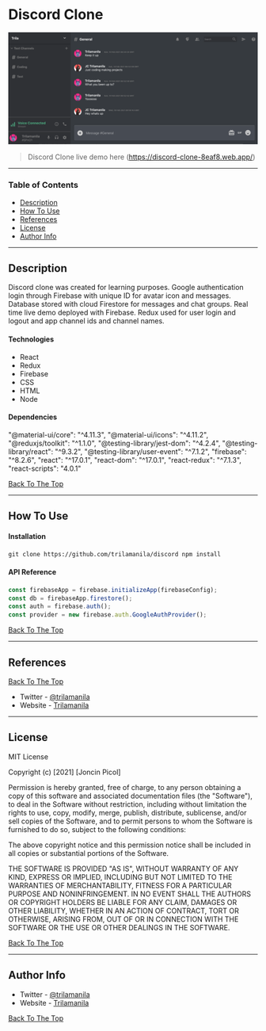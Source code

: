 # Discord Clone

![Project Image](public/demo.png)

> Discord Clone live demo here (https://discord-clone-8eaf8.web.app/)

---

### Table of Contents

- [Description](#description)
- [How To Use](#how-to-use)
- [References](#references)
- [License](#license)
- [Author Info](#author-info)

---

## Description

Discord clone was created for learning purposes. Google authentication login through Firebase with unique ID for avatar icon and messages. Database stored with cloud Firestore for messages and chat groups. Real time live demo deployed with Firebase. Redux used for user login and logout and app channel ids and channel names.

#### Technologies

- React
- Redux
- Firebase
- CSS
- HTML
- Node

#### Dependencies

"@material-ui/core": "^4.11.3",
"@material-ui/icons": "^4.11.2",
"@reduxjs/toolkit": "^1.1.0",
"@testing-library/jest-dom": "^4.2.4",
"@testing-library/react": "^9.3.2",
"@testing-library/user-event": "^7.1.2",
"firebase": "^8.2.6",
"react": "^17.0.1",
"react-dom": "^17.0.1",
"react-redux": "^7.1.3",
"react-scripts": "4.0.1"

[Back To The Top](#discord-clone)

---

## How To Use

#### Installation

`git clone https://github.com/trilamanila/discord
npm install`

#### API Reference

```Javascript
const firebaseApp = firebase.initializeApp(firebaseConfig);
const db = firebaseApp.firestore();
const auth = firebase.auth();
const provider = new firebase.auth.GoogleAuthProvider();
```
[Back To The Top](#discord-clone)

---

## References
[Back To The Top](#discord-clone)

- Twitter - [@trilamanila](https://twitter.com/trilamanila)
- Website - [Trilamanila](https://trilamanila.com)
---

## License

MIT License

Copyright (c) [2021] [Joncin Picol]

Permission is hereby granted, free of charge, to any person obtaining a copy
of this software and associated documentation files (the "Software"), to deal
in the Software without restriction, including without limitation the rights
to use, copy, modify, merge, publish, distribute, sublicense, and/or sell
copies of the Software, and to permit persons to whom the Software is
furnished to do so, subject to the following conditions:

The above copyright notice and this permission notice shall be included in all
copies or substantial portions of the Software.

THE SOFTWARE IS PROVIDED "AS IS", WITHOUT WARRANTY OF ANY KIND, EXPRESS OR
IMPLIED, INCLUDING BUT NOT LIMITED TO THE WARRANTIES OF MERCHANTABILITY,
FITNESS FOR A PARTICULAR PURPOSE AND NONINFRINGEMENT. IN NO EVENT SHALL THE
AUTHORS OR COPYRIGHT HOLDERS BE LIABLE FOR ANY CLAIM, DAMAGES OR OTHER
LIABILITY, WHETHER IN AN ACTION OF CONTRACT, TORT OR OTHERWISE, ARISING FROM,
OUT OF OR IN CONNECTION WITH THE SOFTWARE OR THE USE OR OTHER DEALINGS IN THE
SOFTWARE.

[Back To The Top](#discord-clone)

---

## Author Info

- Twitter - [@trilamanila](https://twitter.com/trilamanila)
- Website - [Trilamanila](https://trilamanila.com)

[Back To The Top](#discord-clone)
